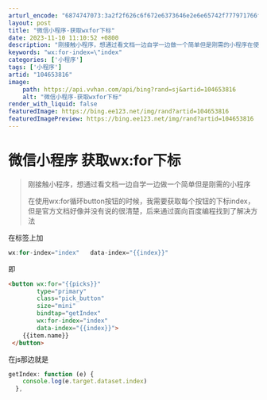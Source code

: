 ```yaml
---
arturl_encode: "6874747073:3a2f2f626c6f672e6373646e2e6e65742f777971766f6e672f:61727469636c652f64657461696c732f313034363533383136"
layout: post
title: "微信小程序-获取wxfor下标"
date: 2023-11-10 11:10:52 +0800
description: "刚接触小程序，想通过看文档一边自学一边做一个简单但是刚需的小程序在使用wx:for循环button按"
keywords: "wx:for-index=\"index"
categories: ['小程序']
tags: ['小程序']
artid: "104653816"
image:
    path: https://api.vvhan.com/api/bing?rand=sj&artid=104653816
    alt: "微信小程序-获取wxfor下标"
render_with_liquid: false
featuredImage: https://bing.ee123.net/img/rand?artid=104653816
featuredImagePreview: https://bing.ee123.net/img/rand?artid=104653816
---
```


# 微信小程序 获取wx:for下标

> 刚接触小程序，想通过看文档一边自学一边做一个简单但是刚需的小程序
>   
> 在使用wx:for循环button按钮的时候，我需要获取每个按钮的下标index，但是官方文档好像并没有说的很清楚，后来通过面向百度编程找到了解决方法

在标签上加

```javascript
wx:for-index="index"   data-index="{{index}}" 

```

即

```html
<button wx:for="{{picks}}" 
		type="primary" 
		class="pick_button" 
		size="mini" 
		bindtap="getIndex" 
		wx:for-index="index"
		data-index="{{index}}">
  	{{item.name}}
 </button>

```

在js那边就是

```javascript
getIndex: function (e) {
    console.log(e.target.dataset.index)
  },

```